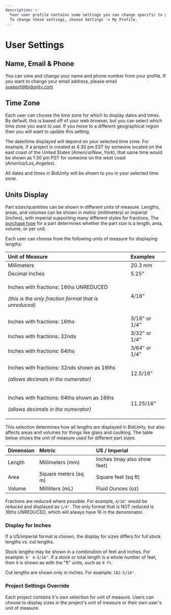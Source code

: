 ```yaml
---
description: >-
  Your user profile contains some settings you can change specific to your user.
  To change these settings, choose Settings -> My Profile.
---
```


# User Settings

## Name, Email & Phone

You can view and change your name and phone number from your profile. If you want to change your email address, please email support@bidunity.com

## Time Zone

Each user can choose the time zone for which to display dates and times. By default, this is based off of your web browser, but you can select which time zone you want to use. If you move to a different geographical region then you will want to update this setting.

The date/time displayed will depend on your selected time zone. For example, if a project is created at 4:30 pm EST by someone located on the east coast of the United States \(_America/New\_York_\), that same time would be shown as 1:30 pm PST for someone on the west coast \(_America/Los\_Angeles_\).

All dates and times in BidUnity will be shown to you in your selected time zone.

## Units Display

Part sizes/quantities can be shown in different units of measure. Lengths, areas, and volumes can be shown in metric \(millimeters\) or imperial \(inches\), with imperial supporting many different styles for fractions. The [purchase type](../system-configurations/part.md#purchase-types) for a part determines whether the part size is a length, area, volume, or per unit.

Each user can choose from the following units of measure for displaying lengths:

<table>
  <thead>
    <tr>
      <th style="text-align:left">Unit of Measure</th>
      <th style="text-align:left">Examples</th>
    </tr>
  </thead>
  <tbody>
    <tr>
      <td style="text-align:left">Millimeters</td>
      <td style="text-align:left">20.3 mm</td>
    </tr>
    <tr>
      <td style="text-align:left">Decimal Inches</td>
      <td style="text-align:left">5.25&quot;</td>
    </tr>
    <tr>
      <td style="text-align:left">
        <p>Inches with fractions: 16ths UNREDUCED</p>
        <p><em>(this is the only fraction format that is unreduced)</em>
        </p>
      </td>
      <td style="text-align:left">4/16&quot;</td>
    </tr>
    <tr>
      <td style="text-align:left">Inches with fractions: 16ths</td>
      <td style="text-align:left">3/16&quot; or 1/4&quot;</td>
    </tr>
    <tr>
      <td style="text-align:left">Inches with fractions: 32nds</td>
      <td style="text-align:left">3/32&quot; or 1/4&quot;</td>
    </tr>
    <tr>
      <td style="text-align:left">Inches with fractions: 64ths</td>
      <td style="text-align:left">3/64&quot; or 1/4&quot;</td>
    </tr>
    <tr>
      <td style="text-align:left">
        <p>Inches with fractions: 32nds shown as 16ths</p>
        <p><em>(allows decimals in the numerator)</em>
        </p>
      </td>
      <td style="text-align:left">12.5/16&quot;</td>
    </tr>
    <tr>
      <td style="text-align:left">
        <p>Inches with fractions: 64ths shown as 16ths</p>
        <p><em>(allows decimals in the numerator)</em>
        </p>
      </td>
      <td style="text-align:left">11.25/16&quot;</td>
    </tr>
  </tbody>
</table>

This selection determines how all lengths are displayed in BidUnity, but also affects areas and volumes for things like glass and caulking. The table below shows the unit of measure used for different part sizes:

| Dimension | Metric | US / Imperial |
| :--- | :--- | :--- |
| Length | Millimeters \(mm\) | Inches \(may also show feet\) |
| Area | Square meters \(sq m\) | Square feet \(sq ft\) |
| Volume | Milliliters \(mL\) | Fluid Ounces \(oz\) |

Fractions are reduced where possible. For example, `4/16"` would be reduced and displayed as `1/4"`. The only format that is NOT reduced is _16ths UNREDUCED_, which will always have 16 in the denominator.

### Display for Inches

If a US/imperial format is chosen, the display for sizes differs for full stock lengths vs. cut lengths.

Stock lengths may be shown in a combination of feet and inches. For example: `9' 4-5/16"`. If a stock or total length is a whole number of feet, then it is shown as with the "ft" units, such as `9 ft`.

Cut lengths are shown only in inches. For example: `102-5/16"`.

### Project Settings Override

Each project contains it's own selection for unit of measure. Users can choose to display sizes in the project's unit of measure or their own user's unit of measure.



